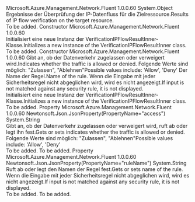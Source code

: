 <Type Name="VerificationIPFlowResultInner" FullName="Microsoft.Azure.Management.Network.Fluent.Models.VerificationIPFlowResultInner">
  <TypeSignature Language="C#" Value="public class VerificationIPFlowResultInner" />
  <TypeSignature Language="ILAsm" Value=".class public auto ansi beforefieldinit VerificationIPFlowResultInner extends System.Object" />
  <TypeSignature Language="DocId" Value="T:Microsoft.Azure.Management.Network.Fluent.Models.VerificationIPFlowResultInner" />
  <TypeSignature Language="VB.NET" Value="Public Class VerificationIPFlowResultInner" />
  <TypeSignature Language="F#" Value="type VerificationIPFlowResultInner = class" />
  <AssemblyInfo>
    <AssemblyName>Microsoft.Azure.Management.Network.Fluent</AssemblyName>
    <AssemblyVersion>1.0.0.60</AssemblyVersion>
  </AssemblyInfo>
  <Base>
    <BaseTypeName>System.Object</BaseTypeName>
  </Base>
  <Interfaces />
  <Docs>
    <summary>
            <span data-ttu-id="eecd3-101">Ergebnisse der Überprüfung der IP-Datenfluss für die Zielressource.</span><span class="sxs-lookup"><span data-stu-id="eecd3-101">Results of IP flow verification on the target resource.</span></span>
            </summary>
    <remarks>To be added.</remarks>
  </Docs>
  <Members>
    <Member MemberName=".ctor">
      <MemberSignature Language="C#" Value="public VerificationIPFlowResultInner ();" />
      <MemberSignature Language="ILAsm" Value=".method public hidebysig specialname rtspecialname instance void .ctor() cil managed" />
      <MemberSignature Language="DocId" Value="M:Microsoft.Azure.Management.Network.Fluent.Models.VerificationIPFlowResultInner.#ctor" />
      <MemberSignature Language="VB.NET" Value="Public Sub New ()" />
      <MemberType>Constructor</MemberType>
      <AssemblyInfo>
        <AssemblyName>Microsoft.Azure.Management.Network.Fluent</AssemblyName>
        <AssemblyVersion>1.0.0.60</AssemblyVersion>
      </AssemblyInfo>
      <Parameters />
      <Docs>
        <summary>
            <span data-ttu-id="eecd3-102">Initialisiert eine neue Instanz der VerificationIPFlowResultInner-Klasse.</span><span class="sxs-lookup"><span data-stu-id="eecd3-102">Initializes a new instance of the VerificationIPFlowResultInner class.</span></span>
            </summary>
        <remarks>To be added.</remarks>
      </Docs>
    </Member>
    <Member MemberName=".ctor">
      <MemberSignature Language="C#" Value="public VerificationIPFlowResultInner (string access = null, string ruleName = null);" />
      <MemberSignature Language="ILAsm" Value=".method public hidebysig specialname rtspecialname instance void .ctor(string access, string ruleName) cil managed" />
      <MemberSignature Language="DocId" Value="M:Microsoft.Azure.Management.Network.Fluent.Models.VerificationIPFlowResultInner.#ctor(System.String,System.String)" />
      <MemberSignature Language="VB.NET" Value="Public Sub New (Optional access As String = null, Optional ruleName As String = null)" />
      <MemberSignature Language="F#" Value="new Microsoft.Azure.Management.Network.Fluent.Models.VerificationIPFlowResultInner : string * string -&gt; Microsoft.Azure.Management.Network.Fluent.Models.VerificationIPFlowResultInner" Usage="new Microsoft.Azure.Management.Network.Fluent.Models.VerificationIPFlowResultInner (access, ruleName)" />
      <MemberType>Constructor</MemberType>
      <AssemblyInfo>
        <AssemblyName>Microsoft.Azure.Management.Network.Fluent</AssemblyName>
        <AssemblyVersion>1.0.0.60</AssemblyVersion>
      </AssemblyInfo>
      <Parameters>
        <Parameter Name="access" Type="System.String" />
        <Parameter Name="ruleName" Type="System.String" />
      </Parameters>
      <Docs>
        <param name="access"><span data-ttu-id="eecd3-103">Gibt an, ob der Datenverkehr zugelassen oder verweigert wird.</span><span class="sxs-lookup"><span data-stu-id="eecd3-103">Indicates whether the traffic is allowed or denied.</span></span> <span data-ttu-id="eecd3-104">Folgende Werte sind möglich: "Zulassen", "Ablehnen"</span><span class="sxs-lookup"><span data-stu-id="eecd3-104">Possible values include: 'Allow', 'Deny'</span></span></param>
        <param name="ruleName"><span data-ttu-id="eecd3-105">Der Name der Regel.</span><span class="sxs-lookup"><span data-stu-id="eecd3-105">Name of the rule.</span></span> <span data-ttu-id="eecd3-106">Wenn die Eingabe mit jeder Sicherheitsregel nicht abgeglichen wird, wird es nicht angezeigt.</span><span class="sxs-lookup"><span data-stu-id="eecd3-106">If input is not matched against any security rule, it is not displayed.</span></span></param>
        <summary>
            <span data-ttu-id="eecd3-107">Initialisiert eine neue Instanz der VerificationIPFlowResultInner-Klasse.</span><span class="sxs-lookup"><span data-stu-id="eecd3-107">Initializes a new instance of the VerificationIPFlowResultInner class.</span></span>
            </summary>
        <remarks>To be added.</remarks>
      </Docs>
    </Member>
    <Member MemberName="Access">
      <MemberSignature Language="C#" Value="public string Access { get; set; }" />
      <MemberSignature Language="ILAsm" Value=".property instance string Access" />
      <MemberSignature Language="DocId" Value="P:Microsoft.Azure.Management.Network.Fluent.Models.VerificationIPFlowResultInner.Access" />
      <MemberSignature Language="VB.NET" Value="Public Property Access As String" />
      <MemberSignature Language="F#" Value="member this.Access : string with get, set" Usage="Microsoft.Azure.Management.Network.Fluent.Models.VerificationIPFlowResultInner.Access" />
      <MemberType>Property</MemberType>
      <AssemblyInfo>
        <AssemblyName>Microsoft.Azure.Management.Network.Fluent</AssemblyName>
        <AssemblyVersion>1.0.0.60</AssemblyVersion>
      </AssemblyInfo>
      <Attributes>
        <Attribute>
          <AttributeName>Newtonsoft.Json.JsonProperty(PropertyName="access")</AttributeName>
        </Attribute>
      </Attributes>
      <ReturnValue>
        <ReturnType>System.String</ReturnType>
      </ReturnValue>
      <Docs>
        <summary>
            <span data-ttu-id="eecd3-108">Gibt an, ob der Datenverkehr zugelassen oder verweigert wird, ruft ab oder legt ihn fest.</span><span class="sxs-lookup"><span data-stu-id="eecd3-108">Gets or sets indicates whether the traffic is allowed or denied.</span></span>
            <span data-ttu-id="eecd3-109">Folgende Werte sind möglich: "Zulassen", "Ablehnen"</span><span class="sxs-lookup"><span data-stu-id="eecd3-109">Possible values include: 'Allow', 'Deny'</span></span>
            </summary>
        <value>To be added.</value>
        <remarks>To be added.</remarks>
      </Docs>
    </Member>
    <Member MemberName="RuleName">
      <MemberSignature Language="C#" Value="public string RuleName { get; set; }" />
      <MemberSignature Language="ILAsm" Value=".property instance string RuleName" />
      <MemberSignature Language="DocId" Value="P:Microsoft.Azure.Management.Network.Fluent.Models.VerificationIPFlowResultInner.RuleName" />
      <MemberSignature Language="VB.NET" Value="Public Property RuleName As String" />
      <MemberSignature Language="F#" Value="member this.RuleName : string with get, set" Usage="Microsoft.Azure.Management.Network.Fluent.Models.VerificationIPFlowResultInner.RuleName" />
      <MemberType>Property</MemberType>
      <AssemblyInfo>
        <AssemblyName>Microsoft.Azure.Management.Network.Fluent</AssemblyName>
        <AssemblyVersion>1.0.0.60</AssemblyVersion>
      </AssemblyInfo>
      <Attributes>
        <Attribute>
          <AttributeName>Newtonsoft.Json.JsonProperty(PropertyName="ruleName")</AttributeName>
        </Attribute>
      </Attributes>
      <ReturnValue>
        <ReturnType>System.String</ReturnType>
      </ReturnValue>
      <Docs>
        <summary>
            <span data-ttu-id="eecd3-110">Ruft ab oder legt den Namen der Regel fest.</span><span class="sxs-lookup"><span data-stu-id="eecd3-110">Gets or sets name of the rule.</span></span> <span data-ttu-id="eecd3-111">Wenn die Eingabe mit jeder Sicherheitsregel nicht abgeglichen wird, wird es nicht angezeigt.</span><span class="sxs-lookup"><span data-stu-id="eecd3-111">If input is not matched against any security rule, it is not displayed.</span></span>
            </summary>
        <value>To be added.</value>
        <remarks>To be added.</remarks>
      </Docs>
    </Member>
  </Members>
</Type>